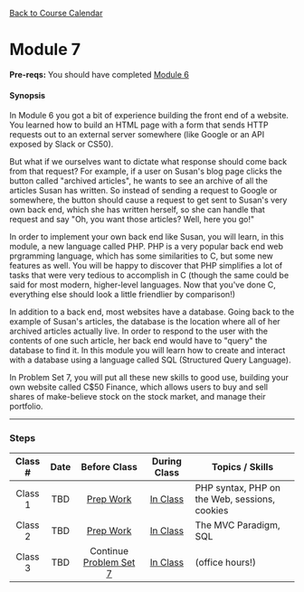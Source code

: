 [Back to Course Calendar](../../..)
# Module 7

**Pre-reqs:** You should have completed [Module 6](../module6)

#### Synopsis 

In Module 6 you got a bit of experience building the front end of a website. You learned how to build an HTML page with a form that sends HTTP requests out to an external server somewhere (like Google or an API exposed by Slack or CS50).

But what if we ourselves want to dictate what response should come back from that request? For example, if a user on Susan's blog page clicks the button called "archived articles", he wants to see an archive of all the articles Susan has written. So instead of sending a request to Google or somewhere, the button should cause a request to get sent to Susan's very own back end, which she has written herself, so she can handle that request and say "Oh, you want those articles? Well, here you go!" 

In order to implement your own back end like Susan, you will learn, in this module, a new language called PHP. PHP is a very popular back end web prgramming language, which has some similarities to C, but some new features as well. You will be happy to discover that PHP simplifies a lot of tasks that were very tedious to accomplish in C (though the same could be said for most modern, higher-level languages. Now that you've done C, everything else should look a little friendlier by comparison!)

In addition to a back end, most websites have a database. Going back to the example of Susan's articles, the database is the location where all of her archived articles actually live. In order to respond to the user with the contents of one such article, her back end would have to "query" the database to find it. In this module you will learn how to create and interact with a database using a language called SQL (Structured Query Language).

In Problem Set 7, you will put all these new skills to good use, building your own website called C$50 Finance, which allows users to buy and sell shares of make-believe stock on the stock market, and manage their portfolio.

*** 

### Steps

Class # | Date| Before Class | During Class | Topics / Skills
:------:|:----:|:--------------:|:--------------:|----------------
Class 1 | TBD | [Prep Work](./materials/class1-prep) | [In Class](./materials/class1) | PHP syntax, PHP on the Web, sessions, cookies
Class 2 | TBD | [Prep Work](./materials/class2-prep) | [In Class](./materials/class2) | The MVC Paradigm, SQL
Class 3 | TBD | Continue [Problem Set 7](./materials/problem-set) | [In Class](./materials/class3) | (office hours!)

